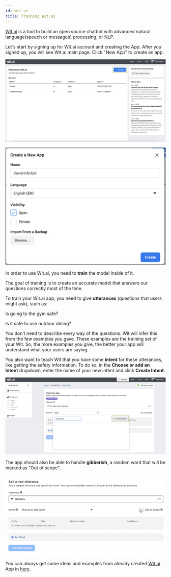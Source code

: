 ```yaml
---
id: wit-ai
title: Training Wit.ai
---
```


[Wit.ai](http://wit.ai/) is a tool to build an open source chatbot with advanced natural language(speech or messages) processing, or NLP.

Let's start by signing up for Wit.ai account and creating the App. After you signed up, you will see Wit.ai main page. Click "New App" to create an app.

![../static/img/article/Screen_Shot_2020-10-25_at_2.56.48_PM.png](../static/img/article/Screen_Shot_2020-10-25_at_2.56.48_PM.png)

![../static/img/article/Screen_Shot_2020-10-25_at_3.02.07_PM.png](../static/img/article/Screen_Shot_2020-10-25_at_3.02.07_PM.png)

In order to use Wit.ai, you need to **train** the model inside of it.

The goal of training is to create an accurate model that answers our questions correctly most of the time.

To train your Wit.ai app, you need to give **utterances** (questions that users might ask), such as:

  Is going to the gym safe?

  Is it safe to use outdoor dining?

You don’t need to describe every way of the questions. Wit will infer this from the few examples you gave. These examples are the training set of your Wit. So, the more examples you give, the better your app will understand what your users are saying.

You also want to teach Wit that you have some **intent** for these utterances, like getting the safety information. To do so, in the **Choose or add an Intent** dropdown, enter the name of your new intent and click **Create Intent**. 

![../static/img/article/Screen_Shot_2020-10-25_at_3.14.40_PM.png](../static/img/article/Screen_Shot_2020-10-25_at_3.14.40_PM.png)

The app should also be able to handle **gibberish**, a random word that will be marked as "Out of scope". 

![../static/img/article/CleanShot_2020-10-27_at_00.24.16.gif](../static/img/article/CleanShot_2020-10-27_at_00.24.16.gif)

You can always get some ideas and examples from already created [Wit.ai](http://wit.ai) App in [here](https://wit.ai/apps/695984467678144/understanding).